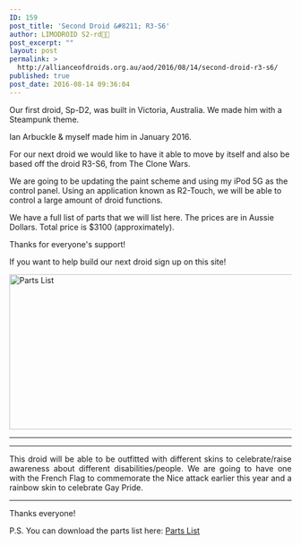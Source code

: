 ```yaml
---
ID: 159
post_title: 'Second Droid &#8211; R3-S6'
author: LIMODROID S2-rd🔭🔬
post_excerpt: ""
layout: post
permalink: >
  http://allianceofdroids.org.au/aod/2016/08/14/second-droid-r3-s6/
published: true
post_date: 2016-08-14 09:36:04
---
```

Our first droid, Sp-D2, was built in Victoria, Australia. We made him with a Steampunk theme.

Ian Arbuckle &amp; myself made him in January 2016.

For our next droid we would like to have it able to move by itself and also be based off the droid R3-S6, from The Clone Wars.

We are going to be updating the paint scheme and using my iPod 5G as the control panel. Using an application known as R2-Touch, we will be able to control a large amount of droid functions.

We have a full list of parts that we will list here. The prices are in Aussie Dollars. Total price is $3100 (approximately).

Thanks for everyone's support!

If you want to help build our next droid sign up on this site!

<img class="aligncenter size-large wp-image-306" src="http://allianceofdroids.org.au/wp-content/uploads/2016/08/Capture-1024x420.png" alt="Parts List" width="676" height="277" />

<hr />



<hr />
<p style="text-align: justify;">This droid will be able to be outfitted with different skins to celebrate/raise awareness about different disabilities/people. We are going to have one with the French Flag to commemorate the Nice attack earlier this year and a rainbow skin to celebrate Gay Pride.</p>


<hr />
<p style="text-align: justify;">Thanks everyone!</p>
<p style="text-align: justify;">P.S. You can download the parts list here: <a href="https://www.dropbox.com/sh/iyv90evddpxuwhk/AAAfSR39kVSyS2H-urBAlTfHa?dl=0" target="_blank">Parts List</a></p>
